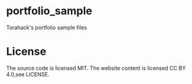 # portfolio_sample
Torahack's portfolio sample files

# License
The source code is licensed MIT. The website content is licensed CC BY 4.0,see LICENSE.
